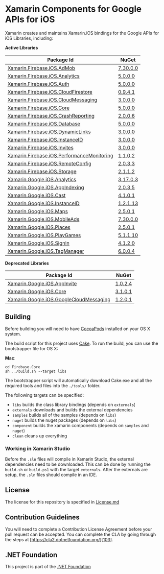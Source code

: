 # Xamarin Components for Google APIs for iOS

Xamarin creates and maintains Xamarin.iOS bindings for the Google APIs for iOS Libraries, including:

**Active Libraries**

| Package Id                                                                 | NuGet                                      |
|----------------------------------------------------------------------------|--------------------------------------------|
| [Xamarin.Firebase.iOS.AdMob][F.AdMob.Name]                                 | [7.30.0.0][F.AdMob.Package]                |
| [Xamarin.Firebase.iOS.Analytics][F.Analytics.Name]                         | [5.0.0.0][F.Analytics.Package]             |
| [Xamarin.Firebase.iOS.Auth][F.Auth.Name]                                   | [5.0.0.0][F.Auth.Package]                  |
| [Xamarin.Firebase.iOS.CloudFirestore][F.CloudFirestore.Name]               | [0.9.4.1][F.CloudFirestore.Package]        |
| [Xamarin.Firebase.iOS.CloudMessaging][F.CloudMessaging.Name]               | [3.0.0.0][F.CloudMessaging.Package]        |
| [Xamarin.Firebase.iOS.Core][F.Core.Name]                                   | [5.0.0.0][F.Core.Package]                  |
| [Xamarin.Firebase.iOS.CrashReporting][F.CrashReporting.Name]               | [2.0.0.6][F.CrashReporting.Package]        |
| [Xamarin.Firebase.iOS.Database][F.Database.Name]                           | [5.0.0.0][F.Database.Package]              |
| [Xamarin.Firebase.iOS.DynamicLinks][F.DynamicLinks.Name]                   | [3.0.0.0][F.DynamicLinks.Package]          |
| [Xamarin.Firebase.iOS.InstanceID][F.InstanceID.Name]                       | [3.0.0.0][F.InstanceID.Package]            |
| [Xamarin.Firebase.iOS.Invites][F.Invites.Name]                             | [3.0.0.0][F.Invites.Package]               |
| [Xamarin.Firebase.iOS.PerformanceMonitoring][F.PerformanceMonitoring.Name] | [1.1.0.2][F.PerformanceMonitoring.Package] |
| [Xamarin.Firebase.iOS.RemoteConfig][F.RemoteConfig.Name]                   | [2.0.3.3][F.RemoteConfig.Package]          |
| [Xamarin.Firebase.iOS.Storage][F.Storage.Name]                             | [2.1.1.2][F.Storage.Package]               |
| [Xamarin.Google.iOS.Analytics][G.Analytics.Name]                           | [3.17.0.3][G.Analytics.Package]            |
| [Xamarin.Google.iOS.AppIndexing][G.AppIndexing.Name]                       | [2.0.3.5][G.AppIndexing.Package]           |
| [Xamarin.Google.iOS.Cast][G.Cast.Name]                                     | [4.1.0.1][G.Cast.Package]                  |
| [Xamarin.Google.iOS.InstanceID][G.InstanceID.Name]                         | [1.2.1.13][G.InstanceID.Package]           |
| [Xamarin.Google.iOS.Maps][G.Maps.Name]                                     | [2.5.0.1][G.Maps.Package]                  |
| [Xamarin.Google.iOS.MobileAds][G.MobileAds.Name]                           | [7.30.0.0][G.MobileAds.Package]            |
| [Xamarin.Google.iOS.Places][G.Places.Name]                                 | [2.5.0.1][G.Places.Package]                |
| [Xamarin.Google.iOS.PlayGames][G.PlayGames.Name]                           | [5.1.1.10][G.PlayGames.Package]            |
| [Xamarin.Google.iOS.SignIn][G.SignIn.Name]                                 | [4.1.2.0][G.SignIn.Package]                |
| [Xamarin.Google.iOS.TagManager][G.TagManager.Name]                         | [6.0.0.4][G.TagManager.Package]            |

**Deprecated Libraries**

| Package Id                                                                 | NuGet                                      |
|----------------------------------------------------------------------------|--------------------------------------------|
| [Xamarin.Google.iOS.AppInvite][G.AppInvite.Name]                           | [1.0.2.4][G.AppInvite.Package]             |
| [Xamarin.Google.iOS.Core][G.Core.Name]                                     | [3.1.0.1][G.Core.Package]                  |
| [Xamarin.Google.iOS.GoogleCloudMessaging][G.GoogleCloudMessaging.Name]     | [1.2.0.1][G.GoogleCloudMessaging.Package]  |

## Building

Before building you will need to have [CocoaPods][101] installed on your OS X system.

The build script for this project uses [Cake][102].  To run the build, you can use the bootstrapper file for OS X:

**Mac**:

```
cd Firebase.Core
sh ../build.sh --target libs
```

The bootstrapper script will automatically download Cake.exe and all the required tools and files into the `./tools/` folder.

The following targets can be specified:

 - `libs` builds the class library bindings (depends on `externals`)
 - `externals` downloads and builds the external dependencies
 - `samples` builds all of the samples (depends on `libs`)
 - `nuget` builds the nuget packages (depends on `libs`)
 - `component` builds the xamarin components (depends on `samples` and `nuget`)
 - `clean` cleans up everything


### Working in Xamarin Studio

Before the `.sln` files will compile in Xamarin Studio, the external dependencies need to be downloaded.  This can be done by running the `build.sh` or `build.ps1` with the target `externals`.  After the externals are setup, the `.sln` files should compile in an IDE.


## License

The license for this repository is specified in 
[License.md](License.md)

## Contribution Guidelines

You will need to complete a Contribution License Agreement before your pull request can be accepted. You can complete the CLA by going through the steps at [https://cla2.dotnetfoundation.org/][103].

## .NET Foundation
This project is part of the [.NET Foundation][104]

[F.AdMob.Name]: Firebase.AdMob
[F.Analytics.Name]: Firebase.Analytics
[F.Auth.Name]: Firebase.Auth
[F.CloudFirestore.Name]: Firebase.CloudFirestore
[F.CloudMessaging.Name]: Firebase.CloudMessaging
[F.Core.Name]: Firebase.Core
[F.CrashReporting.Name]: Firebase.CrashReporting
[F.Database.Name]: Firebase.Database
[F.DynamicLinks.Name]: Firebase.DynamicLinks
[F.InstanceID.Name]: Firebase.InstanceID
[F.Invites.Name]: Firebase.Invites
[F.PerformanceMonitoring.Name]: Firebase.PerformanceMonitoring
[F.RemoteConfig.Name]: Firebase.RemoteConfig
[F.Storage.Name]: Firebase.Storage

[F.AdMob.Package]: https://www.nuget.org/packages/Xamarin.Firebase.iOS.AdMob/
[F.Analytics.Package]: https://www.nuget.org/packages/Xamarin.Firebase.iOS.Analytics/
[F.Auth.Package]: https://www.nuget.org/packages/Xamarin.Firebase.iOS.Auth/
[F.CloudFirestore.Package]: https://www.nuget.org/packages/Xamarin.Firebase.iOS.CloudFirestore/
[F.CloudMessaging.Package]: https://www.nuget.org/packages/Xamarin.Firebase.iOS.CloudMessaging/
[F.Core.Package]: https://www.nuget.org/packages/Xamarin.Firebase.iOS.Core/
[F.CrashReporting.Package]: https://www.nuget.org/packages/Xamarin.Firebase.iOS.CrashReporting/
[F.Database.Package]: https://www.nuget.org/packages/Xamarin.Firebase.iOS.Database/
[F.DynamicLinks.Package]: https://www.nuget.org/packages/Xamarin.Firebase.iOS.DynamicLinks/
[F.InstanceID.Package]: https://www.nuget.org/packages/Xamarin.Firebase.iOS.InstanceID/
[F.Invites.Package]: https://www.nuget.org/packages/Xamarin.Firebase.iOS.Invites/
[F.PerformanceMonitoring.Package]: https://www.nuget.org/packages/Xamarin.Firebase.iOS.PerformanceMonitoring/
[F.RemoteConfig.Package]: https://www.nuget.org/packages/Xamarin.Firebase.iOS.RemoteConfig/
[F.Storage.Package]: https://www.nuget.org/packages/Xamarin.Firebase.iOS.Storage/


[G.Analytics.Name]: Google.Analytics
[G.AppIndexing.Name]: Google.AppIndexing
[G.Cast.Name]: Google.Cast
[G.InstanceID.Name]: Google.InstanceID
[G.Maps.Name]: Google.Maps
[G.MobileAds.Name]: Google.MobileAds
[G.Places.Name]: Google.Places
[G.PlayGames.Name]: Google.PlayGames
[G.SignIn.Name]: Google.SignIn
[G.TagManager.Name]: Google.TagManager

[G.Analytics.Package]: https://www.nuget.org/packages/Xamarin.Google.iOS.Analytics/
[G.AppIndexing.Package]: https://www.nuget.org/packages/Xamarin.Google.iOS.AppIndexing/
[G.Cast.Package]: https://www.nuget.org/packages/Xamarin.Google.iOS.Cast/
[G.InstanceID.Package]: https://www.nuget.org/packages/Xamarin.Google.iOS.InstanceID/
[G.Maps.Package]: https://www.nuget.org/packages/Xamarin.Google.iOS.Maps/
[G.MobileAds.Package]: https://www.nuget.org/packages/Xamarin.Google.iOS.MobileAds/
[G.Places.Package]: https://www.nuget.org/packages/Xamarin.Google.iOS.Places/
[G.PlayGames.Package]: https://www.nuget.org/packages/Xamarin.Google.iOS.PlayGames/
[G.SignIn.Package]: https://www.nuget.org/packages/Xamarin.Google.iOS.SignIn/
[G.TagManager.Package]: https://www.nuget.org/packages/Xamarin.Google.iOS.TagManager/


[G.AppInvite.Name]: Google.AppInvite
[G.Core.Name]: Google.Core
[G.GoogleCloudMessaging.Name]: Google.GoogleCloudMessaging

[G.AppInvite.Package]: https://www.nuget.org/packages/Xamarin.Google.iOS.AppInvite/
[G.Core.Package]: https://www.nuget.org/packages/Xamarin.Google.iOS.Core/
[G.GoogleCloudMessaging.Package]: https://www.nuget.org/packages/Xamarin.Google.iOS.GoogleCloudMessaging/


[101]: https://cocoapods.org/
[102]: http://cakebuild.net
[103]: https://cla2.dotnetfoundation.org/
[104]: http://www.dotnetfoundation.org/projects

